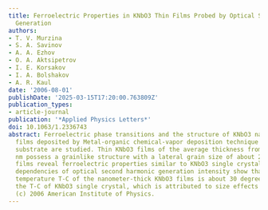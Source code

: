```yaml
---
title: Ferroelectric Properties in KNbO3 Thin Films Probed by Optical Second Harmonic
  Generation
authors:
- T. V. Murzina
- S. A. Savinov
- A. A. Ezhov
- O. A. Aktsipetrov
- I. E. Korsakov
- I. A. Bolshakov
- A. R. Kaul
date: '2006-08-01'
publishDate: '2025-03-15T17:20:00.763809Z'
publication_types:
- article-journal
publication: '*Applied Physics Letters*'
doi: 10.1063/1.2336743
abstract: Ferroelectric phase transitions and the structure of KNbO3 nanometer-thick
  films deposited by Metal-organic chemical-vapor deposition technique on a MgO(100)
  substrate are studied. Thin KNbO3 films of the average thickness from 20 to 150
  nm possess a grainlike structure with a lateral grain size of about 250 nm. Such
  films reveal ferroelectric properties similar to KNbO3 single crystal. Temperature
  dependencies of optical second harmonic generation intensity show that the Curie
  temperature T-C of the nanometer-thick KNbO3 films is about 30 degrees C lower than
  the T-C of KNbO3 single crystal, which is attributed to size effects in KNbO3 nanograins.
  (c) 2006 American Institute of Physics.
---
```

